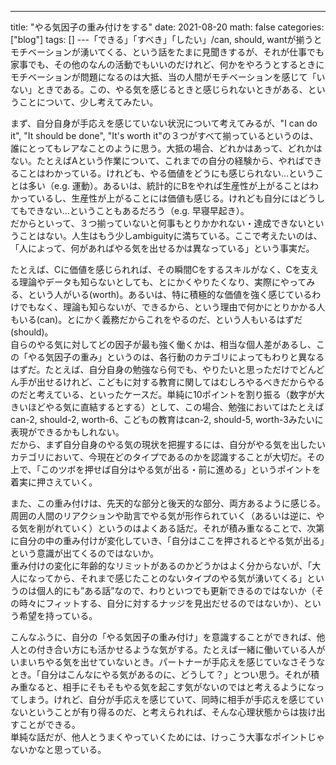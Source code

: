 ---
title: "やる気因子の重み付けをする"
date: 2021-08-20
math: false
categories: ["blog"]
tags: []
---「できる」「すべき」「したい」/can, should, wantが揃うとモチベーションが湧いてくる、という話をたまに見聞きするが、それが仕事でも家事でも、その他のなんの活動でもいいのだけれど、何かをやろうとするときにモチベーションが問題になるのは大抵、当の人間がモチベーションを感じて「いない」ときである。この、やる気を感じるときと感じられないときがある、ということについて、少し考えてみたい。

まず、自分自身が手応えを感じていない状況について考えてみるが、"I can do it", "It should be done", "It's worth it"の３つがすべて揃っているというのは、誰にとってもレアなことのように思う。大抵の場合、どれかはあって、どれかはない。たとえばAという作業について、これまでの自分の経験から、やればできることはわかっている。けれども、やる価値をどうにも感じられない…ということは多い（e.g. 運動）。あるいは、統計的にBをやれば生産性が上がることはわかっているし、生産性が上がることには価値も感じる。けれども自分にはどうしてもできない…ということもあるだろう（e.g. 早寝早起き）。  
だからといって、３つ揃っていないと何事もとりかかれない・達成できないということはない。人生はもう少しambiguityに満ちている。ここで考えたいのは、「人によって、何があればやる気を出せるかは異なっている」という事実だ。

たとえば、Cに価値を感じられれば、その瞬間Cをするスキルがなく、Cを支える理論やデータも知らないとしても、とにかくやりたくなり、実際にやってみる、という人がいる(worth)。あるいは、特に積極的な価値を強く感じているわけでもなく、理論も知らないが、できるから、という理由で何かにとりかかる人もいる(can)。とにかく義務だからこれをやるのだ、という人もいるはずだ(should)。  
自らのやる気に対してどの因子が最も強く働くかは、相当な個人差があるし、この「やる気因子の重み」というのは、各行動のカテゴリによってもわりと異なるはずだ。たとえば、自分自身の勉強なら何でも、やりたいと思っただけでどんどん手が出せるけれど、こどもに対する教育に関してはむしろやるべきだからやるのだと考えている、といったケースだ。単純に10ポイントを割り振る（数字が大きいほどやる気に直結するとする）として、この場合、勉強においてはたとえばcan-2, should-2, worth-6、こどもの教育はcan-2, should-5, worth-3みたいに表現ができるかもしれない。  
だから、まず自分自身のやる気の現状を把握するには、自分がやる気を出したいカテゴリにおいて、今現在どのタイプであるのかを認識することが大切だ。その上で、「このツボを押せば自分はやる気が出る・前に進める」というポイントを着実に押さえていく。

また、この重み付けは、先天的な部分と後天的な部分、両方あるように感じる。周囲の人間のリアクションや助言でやる気が形作られていく（あるいは逆に、やる気を削がれていく）というのはよくある話だ。それが積み重なることで、次第に自分の中の重み付けが変化していき、「自分はここを押されるとやる気が出る」という意識が出てくるのではないか。  
重み付けの変化に年齢的なリミットがあるのかどうかはよく分からないが、「大人になってから、それまで感じたことのないタイプのやる気が湧いてくる」というのは個人的にも”ある話”なので、わりといつでも更新できるのではないか（その時々にフィットする、自分に対するナッジを見出だせるのではないか）、という希望を持っている。

こんなふうに、自分の「やる気因子の重み付け」を意識することができれば、他人との付き合い方にも活かせるような気がする。たとえば一緒に働いている人がいまいちやる気を出せていないとき。パートナーが手応えを感じていなさそうなとき。「自分はこんなにやる気があるのに、どうして？」とつい思う。それが積み重なると、相手にそもそもやる気を起こす気がないのではと考えるようになってしまう。けれど、自分が手応えを感じていて、同時に相手が手応えを感じていないということが有り得るのだ、と考えられれば、そんな心理状態からは抜け出すことができる。  
単純な話だが、他人とうまくやっていくためには、けっこう大事なポイントじゃないかなと思っている。
